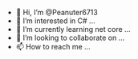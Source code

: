 - 👋 Hi, I’m @Peanuter6713
- 👀 I’m interested in C# ...
- 🌱 I’m currently learning net core ...
- 💞️ I’m looking to collaborate on ...
- 📫 How to reach me ...

<!---
Peanuter6713/Peanuter6713 is a ✨ special ✨ repository because its `README.md` (this file) appears on your GitHub profile.
You can click the Preview link to take a look at your changes.
--->
